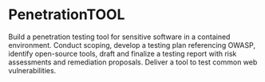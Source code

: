 # PenetrationTOOL
Build a penetration testing tool for sensitive software in a contained environment. Conduct scoping, develop a testing plan referencing OWASP, identify open-source tools, draft and finalize a testing report with risk assessments and remediation proposals. Deliver a tool to test common web vulnerabilities.
